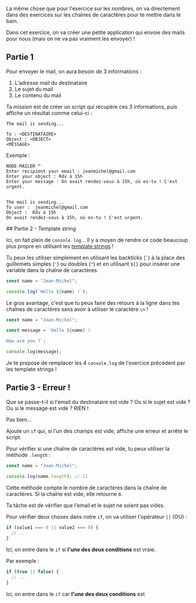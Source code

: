 La même chose que pour l'exercice sur les nombres, on va directement dans des exercices sur les chaînes de caractères pour te mettre dans le bain.

Dans cet exercice, on va créer une petite application qui envoie des mails pour nous (mais on ne va pas vraiment les envoyer) !

## Partie 1

Pour envoyer le mail, on aura besoin de 3 informations :

1. L'adresse mail du destinataire
2. Le sujet du mail
3. Le contenu du mail

Ta mission est de créer un script qui récupère ces 3 informations, puis affiche un résultat comme celui-ci :

```
The mail is sending...

To : <DESTINATAIRE>
Object : <OBJECT>
<MESSAGE>
```

Exemple :

```
NODE-MAILER ™️
Enter recipient your email : jeanmichel@gmail.com
Enter your object : Rdv à 15h
Enter your message : On avait rendez-vous à 15h, où es-tu ! C'est urgent.


The mail is sending...
To user :  jeanmichel@gmail.com
Object :  Rdv à 15h
On avait rendez-vous à 15h, où es-tu ! C'est urgent.
```

## Partie 2 - Template string

Ici, on fait plein de `console.log`... Il y a moyen de rendre ce code beaucoup plus propre en utilisant les [template strings](https://developer.mozilla.org/en-US/docs/Web/JavaScript/Reference/Template_literals) !

Tu peux les utiliser simplement en utilisant les backticks (`` ` ``) à la place des guillemets simples (`'`) ou doubles (`"`) et en utilisant `${}` pour insérer une variable dans la chaîne de caractères.

```js
const name = "Jean-Michel";

console.log(`Hello ${name} !`);
```

Le gros avantage, c'est que tu peux faire des retours à la ligne dans tes chaînes de caractères sans avoir à utiliser le caractère `\n` !

```js
const name = "Jean-Michel";

const message = `Hello ${name} !

How are you ?`;

console.log(message);
```

Je te propose de remplacer les 4 `console.log` de l'exercice précédent par les template strings !

## Partie 3 - Erreur !

Que se passe-t-il si l'email du destinataire est vide ? Ou si le sujet est vide ? Ou si le message est vide ? RIEN !

Pas bien...

Ajoute un `if` qui, si l'un des champs est vide, affiche une erreur et arrête le script.

Pour vérifier si une chaîne de caractères est vide, tu peux utiliser la méthode `.length` :

```js
const name = "Jean-Michel";

console.log(name.length); // 11
```

Cette méthode compte le nombre de caractères dans la chaîne de caractères. Si la chaîne est vide, elle retourne `0`.

Ta tâche est de vérifier que l'email et le sujet ne soient pas vides.

Pour vérifier deux choses dans notre `if`, on va utiliser l'opérateur `||` (OU) :

```js
if (value1 === 0 || value2 === 0) {
  // ...
}
```

Ici, on entre dans le `if` si **l'une des deux conditions** est vraie.

Par exemple :

```js
if (true || false) {
  // ...
}
```

Ici, on entre dans le `if` car **l'une des deux conditions** est
